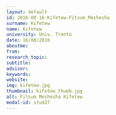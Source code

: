 ```yaml
---
layout: default 
id: 2016-08-16-Kifetew-Fitsum_Meshesha
surname: Kifetew
name: Kifetew
university: Univ. Trento
date: 16/08/2016
aboutme: 
from: 
research_topic: 
subtitle: 
advisor: 
keywords: 
website: 
img: kifetew.jpg
thumbnail: kifetew_thumb.jpg
alt: Fitsum Meshesha Kifetew
modal-id: stud27
---
```


